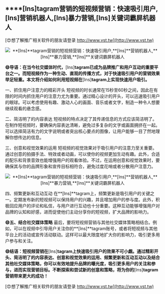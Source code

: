 ## ****[Ins]**tagram营销的短视频营销：快速吸引用户,**[Ins]**营销机器人,**[Ins]**暴力营销,**[Ins]**关键词霸屏机器人**

[😍想了解推广相关软件的朋友请登录 http://www.vst.tw](http://www.vst.tw)

 <center><img src="https://vst.tw/MP4/tuiguang/png/8.png" alt="**[Ins]**tagram营销的短视频营销：快速吸引用户,**[Ins]**营销机器人,**[Ins]**暴力营销,**[Ins]**关键词霸屏机器人"></center>

**😄导语：在当今社交媒体时代，**[Ins]**tagram已成为品牌推广和用户互动的重要平台之一。而短视频作为一种生动、直观的传播方式，对于快速吸引用户的营销效果举足轻重。本文将介绍如何利用短视频在**[Ins]**tagram上实现快速用户吸引。**

一、抓住用户注意力的精彩开头
短视频的时长通常在15秒至60秒之间，因此在有限的时间内抓住用户的注意力尤为重要。通过精心设计的开头，可以迅速吸引用户的眼球。可以考虑使用有趣、激动人心的画面、音乐或者文字，制造一种令人想要继续观看的悬念感。

二、简洁明了的内容表达
短视频的特点决定了其传递信息的方式应该简洁明了。在制作短视频时，要确保内容表达清晰，避免过多复杂的文字或画面拥挤在一起。可以选择简洁有力的文字说明或者突出核心要点的图像，让用户能够一目了然地理解你想传达的信息。

三、创意和视觉效果的运用
短视频的视觉效果对于吸引用户的注意力至关重要。通过创意的拍摄手法、特效或者动画，可以使你的视频更加生动有趣。此外，合适的配乐和背景音效也能增强用户的观看体验。不过，在运用创意和视觉效果时，要确保其与你的品牌形象和宣传目标相符合，避免过度花哨或者分散用户注意力。

 <center><img src="https://vst.tw/MP4/tuiguang/png/5.png" alt="**[Ins]**tagram营销的短视频营销：快速吸引用户,**[Ins]**营销机器人,**[Ins]**暴力营销,**[Ins]**关键词霸屏机器人"></center>

四、频繁更新和互动互动
在**[Ins]**tagram上，频繁更新是吸引用户的关键之一。定期发布新的短视频可以保持用户的兴趣，并且增加用户的参与度。此外，积极回应用户的评论和私信，与用户进行互动也十分重要。这种互动能够增强用户对品牌的认知和好感，进而促使他们主动分享你的短视频，扩大品牌的影响力。

**😄五、结合社交媒体策略**
最后，要将短视频营销与其他社交媒体策略相结合。例如，可以在视频中引导用户关注你的**[Ins]**tagram账号，或者将短视频与其他平台上的活动或宣传活动联动。这样可以最大限度地扩大你的影响力，吸引更多用户参与和关注。

**😄结语：短视频营销在**[Ins]**tagram上快速吸引用户的效果不可小觑。通过精彩开头、简洁明了的内容表达、创意和视觉效果的运用、频繁更新和互动互动以及结合其他社交媒体策略，你可以有效地提升品牌的曝光度，吸引更多用户的关注和参与，进而实现营销目标。不断探索和尝试新的创意和策略，将为你的**[Ins]**tagram营销带来更大的成功！**

[😍想了解推广相关软件的朋友请登录 http://www.vst.tw](http://www.vst.tw)



